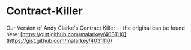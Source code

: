 # Contract-Killer
Our Version of Andy Clarke's Contract Killer -- the original can be found here: [https://gist.github.com/malarkey/4031110](https://gist.github.com/malarkey/4031110)
